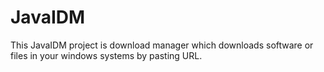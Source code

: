 # JavaIDM
This JavaIDM project is download manager which downloads software or files in your windows systems by pasting URL.
